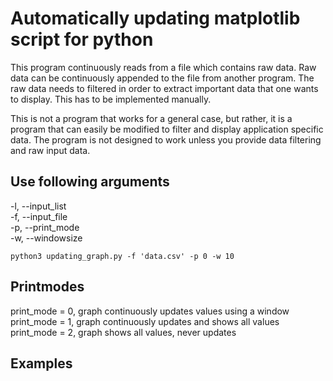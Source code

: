 # Automatically updating matplotlib script for python 
This program continuously reads from a file which contains raw data. Raw data can be continuously appended to the file from another program. The raw data needs to filtered in order to extract important data that one wants to display. This has to be implemented manually. 

This is not a program that works for a general case, but rather, it is a program that can easily be modified to filter and display application specific data. The program is not designed to work unless you provide data filtering and raw input data. 

## Use following arguments 
-l, --input_list\
-f, --input_file\
-p, --print_mode\
-w, --windowsize

```
python3 updating_graph.py -f 'data.csv' -p 0 -w 10
```

## Printmodes
print_mode = 0,	graph continuously updates values using a window \
print_mode = 1,	graph continuously updates and shows all values \
print_mode = 2,	graph shows all values, never updates 

## Examples

